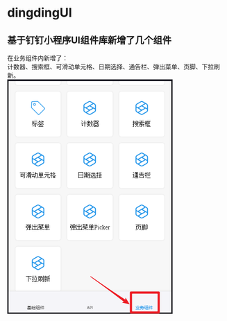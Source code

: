 # dingdingUI
基于钉钉小程序UI组件库新增了几个组件 
-----
在业务组件内新增了：<br>
  计数器、搜索框、可滑动单元格、日期选择、通告栏、弹出菜单、页脚、下拉刷新。<br>
![images](https://github.com/wunuolin/dingdingUI/blob/master/dd.png)
